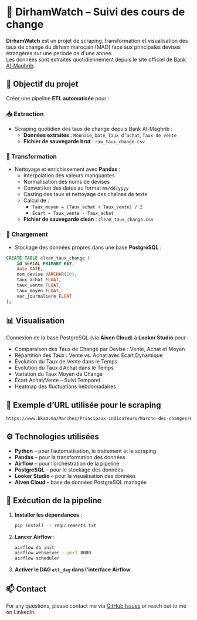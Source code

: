 # 💱 DirhamWatch – Suivi des cours de change

**DirhamWatch** est un projet de scraping, transformation et visualisation des taux de change du dirham marocain (MAD) face aux principales devises étrangères sur une periode de d'une annee.  
Les données sont extraites quotidiennement depuis le site officiel de [Bank Al-Maghrib](https://www.bkam.ma/Marches/Principaux-indicateurs/Marche-des-changes/Cours-de-change/Cours-des-billets-de-banque-etrangers).

## 🎯 Objectif du projet

Créer une pipeline **ETL automatisée** pour :

### 📥 Extraction

- Scraping quotidien des taux de change depuis Bank Al-Maghrib :
  - **Données extraites** : `Monnaie`, `Date`, `Taux d’achat`, `Taux de vente`
  - **Fichier de sauvegarde brut** : `raw_taux_change.csv`

### 🔄 Transformation

- Nettoyage et enrichissement avec **Pandas** :
  - Interpolation des valeurs manquantes
  - Normalisation des noms de devises
  - Conversion des dates au format `mm/dd/yyyy`
  - Casting des taux et nettoyage des chaînes de texte
  - Calcul de :
    - `Taux_moyen = (Taux_achat + Taux_vente) / 2`
    - `Écart = Taux_vente - Taux_achat`
  - **Fichier de sauvegarde clean** : `clean_taux_change.csv`

### 🧱 Chargement

- Stockage des données propres dans une base **PostgreSQL** :

```sql
CREATE TABLE clean_taux_change (
    id SERIAL PRIMARY KEY,
    date DATE,
    nom_devise VARCHAR(10),
    taux_achat FLOAT,
    taux_vente FLOAT,
    taux_moyen FLOAT,
    var_journaliere FLOAT
);
```


## 📊 Visualisation

Connexion de la base PostgreSQL (via **Aiven Cloud**) à **Looker Studio** pour :

- Comparaison des Taux de Change par Devise : Vente, Achat et Moyen  
- Répartition des Taux : Vente vs. Achat avec Écart Dynamique  
- Évolution du Taux de Vente dans le Temps  
- Évolution du Taux d’Achat dans le Temps  
- Variation du Taux Moyen de Change  
- Écart Achat/Vente – Suivi Temporel  
- Heatmap des fluctuations hebdomadaires  


## 🔗 Exemple d’URL utilisée pour le scraping

```bash
https://www.bkam.ma/Marches/Principaux-indicateurs/Marche-des-changes/Cours-de-change/Cours-des-billets-de-banque-etrangers?date=06%2F05%2F2025&block=98a86bd3205c8223897bbd8d87e3788d
```

## ⚙️ Technologies utilisées

- **Python** – pour l’automatisation, le traitement et le scraping  
- **Pandas** – pour la transformation des données  
- **Airflow** – pour l’orchestration de la pipeline  
- **PostgreSQL** – pour le stockage des données  
- **Looker Studio** – pour la visualisation des données  
- **Aiven Cloud** – base de données PostgreSQL managée


## 🚀 Exécution de la pipeline

1. **Installer les dépendances** :
   ```bash
   pip install -r requirements.txt
   ```

2. **Lancer Airflow** :
   ```bash
   airflow db init
   airflow webserver --port 8080
   airflow scheduler
   ```

3. **Activer le DAG `etl_dag` dans l'interface Airflow**.

## 📫 Contact

For any questions, please contact me via [GitHub Issues](https://github.com/DARIF-YS) or reach out to me on LinkedIn.